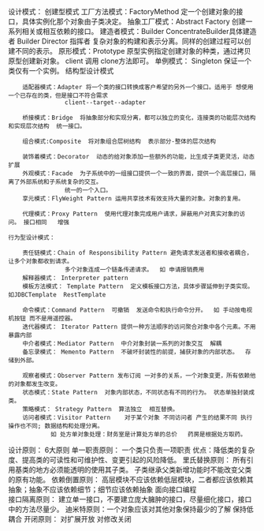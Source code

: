 
	
设计模式：
	创建型模式
		工厂方法模式：FactoryMethod 定一个创建对象的接口，具体实例化那个对象由子类决定。
		抽象工厂模式：Abstract Factory 创建一系列相关或相互依赖的接口。
		建造者模式：Builder   ConcentrateBuilder具体建造者 Builder  Director 指挥者 复杂对象的构建和表示分离。同样的创建过程可以创建不同的表示。
		原形模式：Prototype 原型实例指定创建对象的种类，通过拷贝原型创建新对象。
					client 调用 clone方法即可。
		单例模式： Singleton 保证一个类仅有一个实例。
	结构型设计模式
	
		适配器模式：Adapter 将一个类的接口转换成客户希望的另外一个接口。适用于 想使用一个已存在的类，但是接口不符合需求
					client--target--adapter
					
		桥接模式：Bridge  将抽象部分和实现分离，都可以独立的变化，连接类的功能层次结构和实现层次结构  统一接口。
		
		组合模式:Composite  将对象组合层树结构  表示部分-整体的层次结构
		
		装饰着模式：Decorator  动态的给对象添加一些额外的功能，比生成子类更灵活，动态扩展
		外观模式：Facade  为子系统中的一组接口提供一个一致的界面，提供一个高层接口，隔离了外部系统和子系统复杂的交互。
					统一的一个入口。
		享元模式：FlyWeight Pattern 运用共享技术有效支持大量的对象。对象的复用。
		
		代理模式：Proxy Pattern  使用代理对象完成用户请求，屏蔽用户对真实对象的访问。 接口相同   增强
		
	行为型设计模式：
		
		责任链模式：Chain of Responsibility Pattern 避免请求发送者和接收者耦合，让多个对象都收到请求。
					多个对象连成一个链条传递请求。  如 申请报销费用
		解释器模式： Interpreter pattern
		模板方法模式： Template Pattern  定义模板接口方法，具体步骤延伸到子类实现。  如JDBCTemplate  RestTemplate
		
		命令模式：Command Pattern  可撤销  发送命令和执行命令分开。  如 手动按电视机按钮 而不是用遥控器。  
		迭代器模式： Iterator Pattern 提供一种方法顺序的访问聚合对象中各个元素。不用暴露内部
		中介者模式：Mediator Pattern  中介对象封装一系列的对象交互  解耦
		备忘录模式： Memento Pattern  不破坏封装性的前提，捕获对象的内部状态。  存储到外部。
		
		观察者模式：Observer Pattern 发布订阅 一对多的关系，一个对象变更，所有依赖他的对象都发生改变。
		状态模式：State Pattern  对象内部状态，不同状态有不同的行为。 状态单独封装成类。
		策略模式： Strategy Pattern  算法独立  相互替换。
		访问者模式：Visitor Pattern    对于某个对象 不同访问者 产生的结果不同 执行操作也不同; 数据结构和处理分离。
				如 处方单对象处理：财务室是计算处方单的总价   药房是根据处方取药。
		
设计原则： 6大原则
	单一职责原则：  一个类只负责一项职责 
			优点：降低类的复杂度、提高类的可读性和可维护性、变更引起的风险降低。
	里氏替换原则：  所有引用基类的地方必须能透明的使用其子类。  子类继承父类新增功能时不能改变父类的原有功能。
	依赖倒置原则： 高层模块不应该依赖低层模块，二者都应该依赖其抽象；抽象不应该依赖细节；细节应该依赖抽象
				面向接口编程  
	接口隔离原则： 建立单一接口，不要建立庞大臃肿的接口，尽量细化接口，接口中的方法尽量少。
	迪米特原则：一个对象应该对其他对象保持最少的了解   保持低耦合 
	开闭原则： 对扩展开放 对修改关闭
	
				
			
			
			
			
	
	
			
	
	
	
	
	
	
	
	
	
	
	
	
	
	
	
	
 